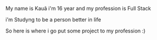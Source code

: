 My name is Kauã
i'm 16 year and my profession is Full Stack

i'm Studyng to be a person better in life

So here is where i go put some project to my profession :)
